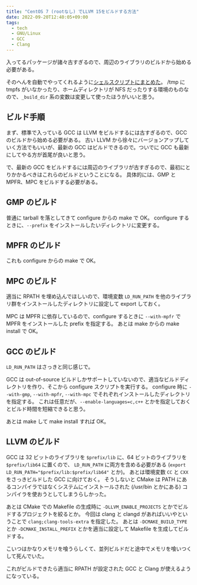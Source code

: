 ```yaml
---
title: "CentOS 7 (rootなし) でLLVM 15をビルドする方法"
date: 2022-09-20T12:40:05+09:00
tags:
  - tech
  - GNU/Linux
  - GCC
  - Clang
---
```


入ってるパッケージが諸々古すぎるので、周辺のライブラリのビルドから始める必要がある。

そのへんを自動でやってくれるように[シェルスクリプトにまとめた](https://gist.github.com/kofuk/8ea8961381e2b488ccbc2db5ff011210)。
/tmp に tmpfs がいなかったり、ホームディレクトリが NFS だったりする環境のものなので、`_build_dir` 系の変数は変更して使ったほうがいいと思う。

## ビルド手順

まず、標準で入っている GCC は LLVM をビルドするには古すぎるので、GCC のビルドから始める必要がある。
古い LLVM から徐々にバージョンアップしていく方法でもいいが、最新の GCC はビルドできるので。ついでに
GCC も最新にしてやる方が首尾が良いと思う。

で、最新の GCC をビルドするには周辺のライブラリが古すぎるので、最初にとりかかるべきはこれらのビルドということになる。
具体的には、GMP と MPFR、MPC をビルドする必要がある。

## GMP のビルド

普通に tarball を落としてきて configure からの make で OK。
configure するときに、`--prefix` をインストールしたいディレクトリに変更する。

## MPFR のビルド

これも configure からの make で OK。

## MPC のビルド

適当に RPATH を埋め込んでほしいので、環境変数 `LD_RUN_PATH` を他のライブラリ群をインストールしたディレクトリに設定して export しておく。

MPC は MPFR に依存しているので、configure するときに `--with-mpfr` で MPFR をインストールした prefix を指定する。
あとは make からの make install で OK。

## GCC のビルド

`LD_RUN_PATH` はさっきと同じ感じで。

GCC は out-of-source ビルドしかサポートしていないので、適当なビルドディレクトリを作り、そこから configure スクリプトを実行する。
configure 時に `--with-gmp`, `--with-mpfr`, `--with-mpc` でそれぞれインストールしたディレクトリを指定する。
これは任意だが、`--enable-languages=c,c++` とかを指定しておくとビルド時間を短縮できると思う。

あとは make して make install すれば OK。

## LLVM のビルド

GCC は 32 ビットのライブラリを `$prefix/lib` に、64 ビットのライブラリを `$prefix/lib64` に置くので、
`LD_RUN_PATH` に両方を含める必要がある (`export LD_RUN_PATH="$prefix/lib:$prefix/lib64"` とか)。
あとは環境変数 `CC` と `CXX` をさっきビルドした GCC に向けておく。
そうしないと CMake は PATH にあるコンパイラではなくシステムにインストールされた (/usr/bin とかにある)
コンパイラを使おうとしてしまうらしかった。

あとは CMake での Makefile の生成時に `-DLLVM_ENABLE_PROJECTS` とかでビルドするプロジェクトを絞るとか。
今回は clang と clangd があればいいやということで `clang;clang-tools-extra` を指定した。
あとは `-DCMAKE_BUILD_TYPE` とか `-DCMAKE_INSTALL_PREFIX` とかを適当に設定して Makefile を生成してビルドする。

こいつはかなりメモリを喰うらしくて、並列ビルドだと途中でメモリを喰いつくして死んでいた。

これがビルドできたら適当に RPATH が設定された GCC と Clang が使えるようになっている。
